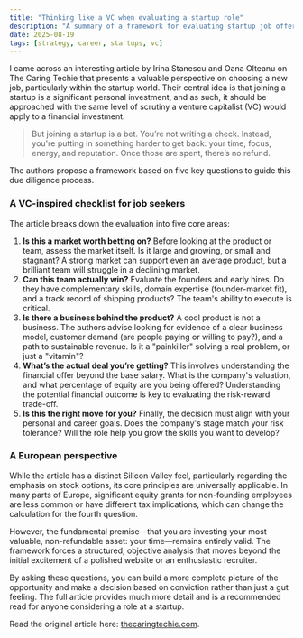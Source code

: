 ```yaml
---
title: "Thinking like a VC when evaluating a startup role"
description: "A summary of a framework for evaluating startup job offers with the rigour of a venture capitalist, and a reflection on its use in Europe."
date: 2025-08-19
tags: [strategy, career, startups, vc]
---
```


I came across an interesting article by Irina Stanescu and Oana Olteanu on The Caring Techie that presents a valuable perspective on choosing a new job, particularly within the startup world. Their central idea is that joining a startup is a significant personal investment, and as such, it should be approached with the same level of scrutiny a venture capitalist (VC) would apply to a financial investment.

> But joining a startup is a bet. You’re not writing a check. Instead, you're putting in something harder to get back: your time, focus, energy, and reputation. Once those are spent, there’s no refund.

The authors propose a framework based on five key questions to guide this due diligence process.

### A VC-inspired checklist for job seekers

The article breaks down the evaluation into five core areas:

1.  **Is this a market worth betting on?** Before looking at the product or team, assess the market itself. Is it large and growing, or small and stagnant? A strong market can support even an average product, but a brilliant team will struggle in a declining market.
2.  **Can this team actually win?** Evaluate the founders and early hires. Do they have complementary skills, domain expertise (founder-market fit), and a track record of shipping products? The team's ability to execute is critical.
3.  **Is there a business behind the product?** A cool product is not a business. The authors advise looking for evidence of a clear business model, customer demand (are people paying or willing to pay?), and a path to sustainable revenue. Is it a "painkiller" solving a real problem, or just a "vitamin"?
4.  **What’s the actual deal you’re getting?** This involves understanding the financial offer beyond the base salary. What is the company's valuation, and what percentage of equity are you being offered? Understanding the potential financial outcome is key to evaluating the risk-reward trade-off.
5.  **Is this the right move for you?** Finally, the decision must align with your personal and career goals. Does the company's stage match your risk tolerance? Will the role help you grow the skills you want to develop?

### A European perspective

While the article has a distinct Silicon Valley feel, particularly regarding the emphasis on stock options, its core principles are universally applicable. In many parts of Europe, significant equity grants for non-founding employees are less common or have different tax implications, which can change the calculation for the fourth question.

However, the fundamental premise—that you are investing your most valuable, non-refundable asset: your time—remains entirely valid. The framework forces a structured, objective analysis that moves beyond the initial excitement of a polished website or an enthusiastic recruiter.

By asking these questions, you can build a more complete picture of the opportunity and make a decision based on conviction rather than just a gut feeling. The full article provides much more detail and is a recommended read for anyone considering a role at a startup.

Read the original article here: [thecaringtechie.com](https://www.thecaringtechie.com/p/how-to-think-like-a-vc-when-evaluating).